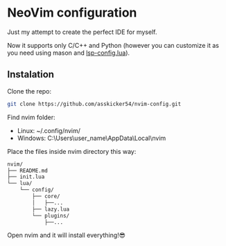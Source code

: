 <!--TODO: configure php-->
# NeoVim configuration

Just my attempt to create the perfect IDE for myself.

Now it supports only C/C++ and Python (however you can customize it as you need using mason and [lsp-config.lua](https://github.com/asskicker54/nvim-config.git/blob/main/lua/config/plugins/lsp-config.lua)).

## Instalation

Clone the repo:

```bash
git clone https://github.com/asskicker54/nvim-config.git
```

Find nvim folder:

- Linux: ~/.config/nvim/
- Windows: C:\Users\user_name\AppData\Local\nvim

Place the files inside nvim directory this way:

```bash
nvim/
├── README.md
├── init.lua
└── lua/
    └── config/
        ├── core/
        │   ├──...
        ├── lazy.lua
        └── plugins/
            ├──...
```

Open nvim and it will install everything!😎

